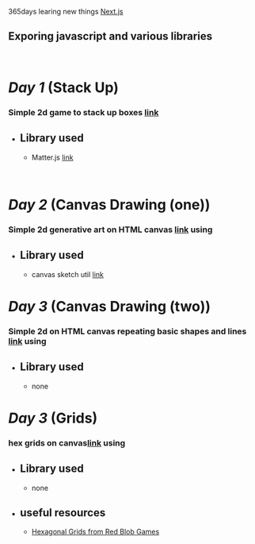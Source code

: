 365days learing new things [Next.js](https://nextjs.org/)

## Exporing javascript and various libraries

<br>

# **_Day 1_** (Stack Up)

### Simple 2d game to stack up boxes [link](https://github.com/onifs10/365d/blob/main/pages/001.tsx)

- ## Library used
  - Matter.js [link](https://brm.io/matter-js/docs/)

<br>

# **_Day 2_** (Canvas Drawing (one))

### Simple 2d generative art on HTML canvas [link](https://github.com/onifs10/365d/blob/main/pages/002.tsx) using

- ## Library used
  - canvas sketch util [link](https://www.npmjs.com/package/canvas-sketch-util)

# **_Day 3_** (Canvas Drawing (two))

### Simple 2d on HTML canvas repeating basic shapes and lines [link](https://github.com/onifs10/365d/blob/main/pages/003.tsx) using

- ## Library used
  - none

# **_Day 3_** (Grids)

### hex grids on canvas[link](https://github.com/onifs10/365d/blob/main/pages/004.tsx) using

- ## Library used
  - none
- ## useful resources
  - [Hexagonal Grids from Red Blob Games](https://www.redblobgames.com/grids/hexagons/#drawing-a-hex-grid)
